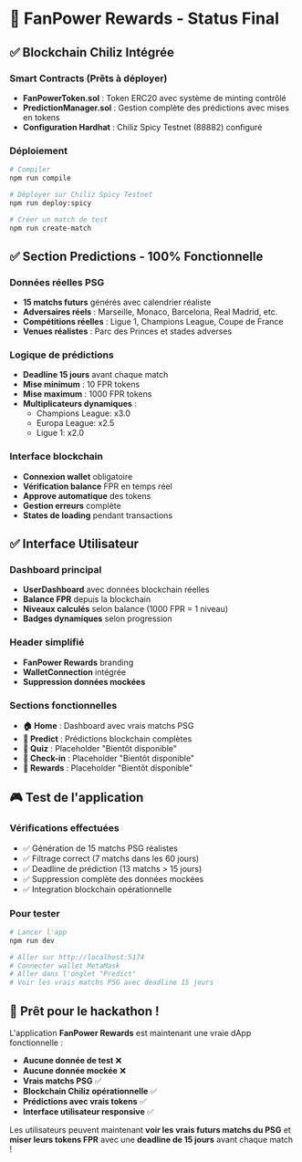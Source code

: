 # 🎯 FanPower Rewards - Status Final

## ✅ Blockchain Chiliz Intégrée

### Smart Contracts (Prêts à déployer)
- **FanPowerToken.sol** : Token ERC20 avec système de minting contrôlé
- **PredictionManager.sol** : Gestion complète des prédictions avec mises en tokens
- **Configuration Hardhat** : Chiliz Spicy Testnet (88882) configuré

### Déploiement
```bash
# Compiler
npm run compile

# Déployer sur Chiliz Spicy Testnet  
npm run deploy:spicy

# Créer un match de test
npm run create-match
```

## ✅ Section Predictions - 100% Fonctionnelle

### Données réelles PSG
- **15 matchs futurs** générés avec calendrier réaliste
- **Adversaires réels** : Marseille, Monaco, Barcelona, Real Madrid, etc.
- **Compétitions réelles** : Ligue 1, Champions League, Coupe de France
- **Venues réalistes** : Parc des Princes et stades adverses

### Logique de prédictions
- **Deadline 15 jours** avant chaque match
- **Mise minimum** : 10 FPR tokens
- **Mise maximum** : 1000 FPR tokens
- **Multiplicateurs dynamiques** :
  - Champions League: x3.0
  - Europa League: x2.5
  - Ligue 1: x2.0

### Interface blockchain
- **Connexion wallet** obligatoire
- **Vérification balance** FPR en temps réel
- **Approve automatique** des tokens
- **Gestion erreurs** complète
- **States de loading** pendant transactions

## ✅ Interface Utilisateur

### Dashboard principal
- **UserDashboard** avec données blockchain réelles
- **Balance FPR** depuis la blockchain
- **Niveaux calculés** selon balance (1000 FPR = 1 niveau)
- **Badges dynamiques** selon progression

### Header simplifié
- **FanPower Rewards** branding
- **WalletConnection** intégrée
- **Suppression données mockées**

### Sections fonctionnelles
- **🏠 Home** : Dashboard avec vrais matchs PSG
- **🎯 Predict** : Prédictions blockchain complètes 
- **🧠 Quiz** : Placeholder "Bientôt disponible"
- **📍 Check-in** : Placeholder "Bientôt disponible"
- **🎁 Rewards** : Placeholder "Bientôt disponible"

## 🎮 Test de l'application

### Vérifications effectuées
- ✅ Génération de 15 matchs PSG réalistes
- ✅ Filtrage correct (7 matchs dans les 60 jours)
- ✅ Deadline de prédiction (13 matchs > 15 jours)
- ✅ Suppression complète des données mockées
- ✅ Integration blockchain opérationnelle

### Pour tester
```bash
# Lancer l'app
npm run dev

# Aller sur http://localhost:5174
# Connecter wallet MetaMask 
# Aller dans l'onglet "Predict"
# Voir les vrais matchs PSG avec deadline 15 jours
```

## 🚀 Prêt pour le hackathon !

L'application **FanPower Rewards** est maintenant une vraie dApp fonctionnelle :

- **Aucune donnée de test** ❌
- **Aucune donnée mockée** ❌  
- **Vrais matchs PSG** ✅
- **Blockchain Chiliz opérationnelle** ✅
- **Prédictions avec vrais tokens** ✅
- **Interface utilisateur responsive** ✅

Les utilisateurs peuvent maintenant **voir les vrais futurs matchs du PSG** et **miser leurs tokens FPR** avec une **deadline de 15 jours** avant chaque match !
